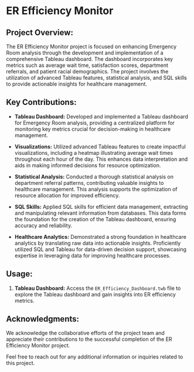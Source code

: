 
# ER Efficiency Monitor

## Project Overview:

The ER Efficiency Monitor project is focused on enhancing Emergency Room analysis through the development and implementation of a comprehensive Tableau dashboard. The dashboard incorporates key metrics such as average wait time, satisfaction scores, department referrals, and patient racial demographics. The project involves the utilization of advanced Tableau features, statistical analysis, and SQL skills to provide actionable insights for healthcare management.

## Key Contributions:

- **Tableau Dashboard:** Developed and implemented a Tableau dashboard for Emergency Room analysis, providing a centralized platform for monitoring key metrics crucial for decision-making in healthcare management.

- **Visualizations:** Utilized advanced Tableau features to create impactful visualizations, including a heatmap illustrating average wait times throughout each hour of the day. This enhances data interpretation and aids in making informed decisions for resource optimization.

- **Statistical Analysis:** Conducted a thorough statistical analysis on department referral patterns, contributing valuable insights to healthcare management. This analysis supports the optimization of resource allocation for improved efficiency.

- **SQL Skills:** Applied SQL skills for efficient data management, extracting and manipulating relevant information from databases. This data forms the foundation for the creation of the Tableau dashboard, ensuring accuracy and reliability.

- **Healthcare Analytics:** Demonstrated a strong foundation in healthcare analytics by translating raw data into actionable insights. Proficiently utilized SQL and Tableau for data-driven decision support, showcasing expertise in leveraging data for improving healthcare processes.

## Usage:

1. **Tableau Dashboard:** Access the `ER_Efficiency_Dashboard.twb` file to explore the Tableau dashboard and gain insights into ER efficiency metrics.


## Acknowledgments:

We acknowledge the collaborative efforts of the project team and appreciate their contributions to the successful completion of the ER Efficiency Monitor project.

Feel free to reach out for any additional information or inquiries related to this project.
